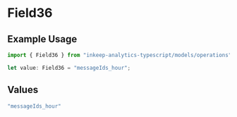 # Field36

## Example Usage

```typescript
import { Field36 } from "inkeep-analytics-typescript/models/operations";

let value: Field36 = "messageIds_hour";
```

## Values

```typescript
"messageIds_hour"
```